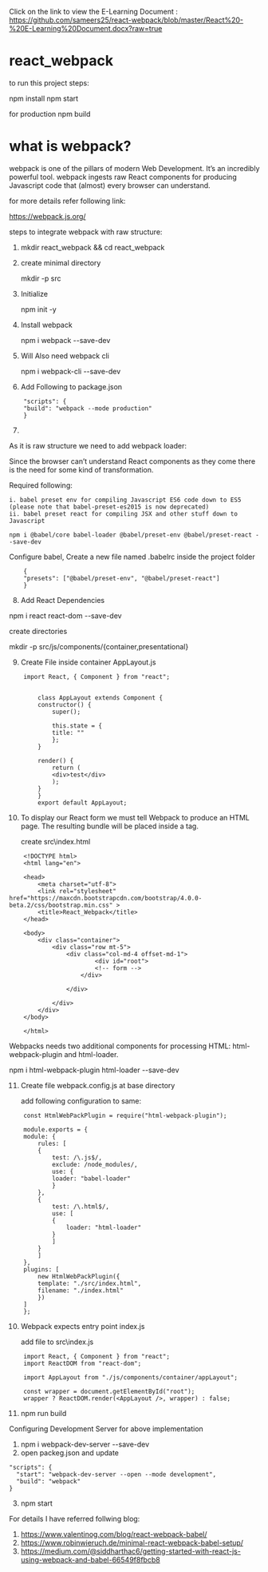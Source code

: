 Click on the link to view the E-Learning Document : https://github.com/sameers25/react-webpack/blob/master/React%20-%20E-Learning%20Document.docx?raw=true



# react_webpack

to run this project
steps:

npm install
npm start

for production
npm build

# what is webpack?

webpack is one of the pillars of modern Web Development. It’s an incredibly powerful tool.
webpack ingests raw React components for producing Javascript code that (almost) every browser can understand.

for more details refer following link:

https://webpack.js.org/

steps to integrate webpack with raw structure:

1. mkdir react_webpack && cd react_webpack

2. create minimal directory

    mkdir -p src

3. Initialize 

    npm init -y

4. Install webpack

    npm i webpack --save-dev

5. Will Also need webpack cli
    
    npm i webpack-cli --save-dev

6. Add Following to package.json
```
    "scripts": {
    "build": "webpack --mode production"
    }
```
7. 

As it is raw structure we need to add webpack loader:

Since the browser can’t understand React components as they come there is the need for some kind of transformation.

Required following:

    i. babel preset env for compiling Javascript ES6 code down to ES5 (please note that babel-preset-es2015 is now deprecated)
    ii. babel preset react for compiling JSX and other stuff down to Javascript

    npm i @babel/core babel-loader @babel/preset-env @babel/preset-react --save-dev

Configure babel, Create a new file named .babelrc inside the project folder
```
    {
    "presets": ["@babel/preset-env", "@babel/preset-react"]
    }
```
8. Add React Dependencies

npm i react react-dom --save-dev

create directories

mkdir -p src/js/components/{container,presentational}

9. Create File inside container AppLayout.js
```
    import React, { Component } from "react";


        class AppLayout extends Component {
        constructor() {
            super();

            this.state = {
            title: ""
            };
        }

        render() {
            return (
            <div>test</div>
            );
        }
        }
        export default AppLayout;
```
10. 
    To display our React form we must tell Webpack to produce an HTML page. The resulting bundle will be placed inside a <script></script>tag.

    create src\index.html
```
    <!DOCTYPE html>
    <html lang="en">

    <head>
        <meta charset="utf-8">
        <link rel="stylesheet" href="https://maxcdn.bootstrapcdn.com/bootstrap/4.0.0-beta.2/css/bootstrap.min.css" >
        <title>React_Webpack</title>
    </head>

    <body>
        <div class="container">
            <div class="row mt-5">
                <div class="col-md-4 offset-md-1">
                        <div id="root">
                        <!-- form -->
                    </div>

                </div>

            </div>
        </div>
    </body>

    </html> 
```

Webpacks needs two additional components for processing HTML: html-webpack-plugin and html-loader.

npm i html-webpack-plugin html-loader --save-dev

11. Create file webpack.config.js at base directory

    add following configuration to same:
```
    const HtmlWebPackPlugin = require("html-webpack-plugin");

    module.exports = {
    module: {
        rules: [
        {
            test: /\.js$/,
            exclude: /node_modules/,
            use: {
            loader: "babel-loader"
            }
        },
        {
            test: /\.html$/,
            use: [
            {
                loader: "html-loader"
            }
            ]
        }
        ]
    },
    plugins: [
        new HtmlWebPackPlugin({
        template: "./src/index.html",
        filename: "./index.html"
        })
    ]
    };
```
10. Webpack expects entry point index.js

    add file to src\index.js
```
    import React, { Component } from "react";
    import ReactDOM from "react-dom";

    import AppLayout from "./js/components/container/appLayout";

    const wrapper = document.getElementById("root");
    wrapper ? ReactDOM.render(<AppLayout />, wrapper) : false;
```
11. npm run build


Configuring Development Server for above implementation

1. npm i webpack-dev-server --save-dev
2. open packeg.json and update 
```
"scripts": {
  "start": "webpack-dev-server --open --mode development",
  "build": "webpack"
}
```
3. npm start



For details I have referred follwing blog:
1. https://www.valentinog.com/blog/react-webpack-babel/
2. https://www.robinwieruch.de/minimal-react-webpack-babel-setup/
3. https://medium.com/@siddharthac6/getting-started-with-react-js-using-webpack-and-babel-66549f8fbcb8




